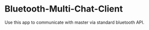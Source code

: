 Bluetooth-Multi-Chat-Client
===========================

Use this app to communicate with master via standard bluetooth API.
